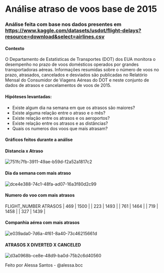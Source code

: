 # Análise atraso de voos base de 2015

### Análise feita com base nos dados presentes em https://www.kaggle.com/datasets/usdot/flight-delays?resource=download&select=airlines.csv

#### Contexto 
<p> O Departamento de Estatísticas de Transportes (DOT) dos EUA monitora o desempenho no prazo de voos domésticos operados por grandes transportadoras aéreas. Informações resumidas sobre o número de voos no prazo, atrasados, cancelados e desviados são publicadas no Relatório Mensal do Consumidor de Viagens Aéreas do DOT e neste conjunto de dados de atrasos e cancelamentos de voos de 2015.

#### Hipóteses levantadas: 
* Existe algum dia na semana em que os atrasos são maiores? 
* Existe alguma relação entre o atraso e o mês? 
* Existe relação entre os atrasos e os aeroportos? 
* Existe relação entre os atrasos e as distâncias? 
* Quais os numeros dos voos que mais atrasam?

#### Gráficos feitos durante a análise

#### Distancia x Atraso
![751fc7fb-3911-49ae-b59d-f2a52a1817c2](https://user-images.githubusercontent.com/97564327/202194542-4631fb2c-8f64-4913-83d7-c3cf75366522.png)

#### Dia da semana com mais atraso
![dce4e388-74c1-48fa-ad07-16a3f80d2c99](https://user-images.githubusercontent.com/97564327/202194934-4902e1db-1713-4d04-8e08-9b0e6a27370b.png)

#### Numero do voo com mais atrasos 
FLIGHT_NUMBER	ATRASOS
| 469	| 1500 |
| 223	| 1493 |
| 761	| 1464 |
| 719	| 1458 |
| 327	| 1439 |

#### Companhia aérea com mais atrasos

![e039ada0-7d6a-4f61-8a40-73c46215661d](https://user-images.githubusercontent.com/97564327/202195548-370cf3b4-93c1-4214-85d1-19608f666e38.png)


#### ATRASOS X DIVERTED X CANCELED 

![d3a0968b-ce8e-48d9-ba0d-75b2c6d40560](https://user-images.githubusercontent.com/97564327/202195951-f88b8457-88d9-4033-afda-2e08089b669d.png)


Feito por Alessa Santos - @alessa.bcc
